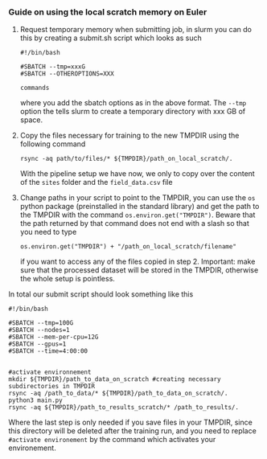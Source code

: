 ### Guide on using the local scratch memory on Euler

1. Request temporary memory when submitting job, in slurm you can do this by creating a submit.sh script which looks as such
 
   ```
   #!/bin/bash

   #SBATCH --tmp=xxxG
   #SBATCH --OTHEROPTIONS=XXX

   commands
   ```
   
   where you add the sbatch options as in the above format. The `--tmp` option the tells slurm to create
   a temporary directory with xxx GB of space.

2. Copy the files necessary for training to the new TMPDIR using the following command 
    ```
    rsync -aq path/to/files/* ${TMPDIR}/path_on_local_scratch/.
    ```
    With the pipeline setup we have now, we only to copy over the content of the `sites` folder and the `field_data.csv` file

3. Change paths in your script to point to the TMPDIR, you can use the `os` python package (preinstalled in the standard library)
    and get the path to the TMPDIR with the command `os.environ.get("TMPDIR")`. Beware that the path returned by that command does not
    end with a slash so that you need to type 
    ```
    os.environ.get("TMPDIR") + "/path_on_local_scratch/filename"
    ```
    if you want to access any of the files copied in step 2. Important: make sure that the processed dataset will be stored in the TMPDIR,
    otherwise the whole setup is pointless.
    
In total our submit script should look something like this

  ```
  #!/bin/bash

  #SBATCH --tmp=100G
  #SBATCH --nodes=1
  #SBATCH --mem-per-cpu=12G
  #SBATCH --gpus=1
  #SBATCH --time=4:00:00


  #activate environnement
  mkdir ${TMPDIR}/path_to_data_on_scratch #creating necessary subdirectories in TMPDIR
  rsync -aq /path_to_data/* ${TMPDIR}/path_to_data_on_scratch/.
  python3 main.py
  rsync -aq ${TMPDIR}/path_to_results_scratch/* /path_to_results/.
  ```
  
Where the last step is only needed if you save files in your TMPDIR, since this directory will be deleted after
the training run, and you need to replace `#activate environement` by the command which activates your environement.

